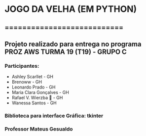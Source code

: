   # JOGO DA VELHA (EM PYTHON)
## ===========================
## Projeto realizado para entrega no programa PROZ AWS TURMA 19 (T19) - GRUPO C

### Participantes:
  + Ashley Scarllet - GH
  + Brenoww - GH
  + Leonardo Prado - GH
  + Maria Clara Gonçalves - GH
  + Rafael V. Wierzba 👑 - GH
  + Wanessa Santos - GH

### Biblioteca para interface Gráfica: tkinter

### Professor Mateus Gesualdo
